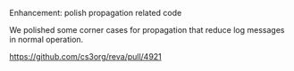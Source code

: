 Enhancement: polish propagation related code

We polished some corner cases for propagation that reduce log messages in normal operation.

https://github.com/cs3org/reva/pull/4921

